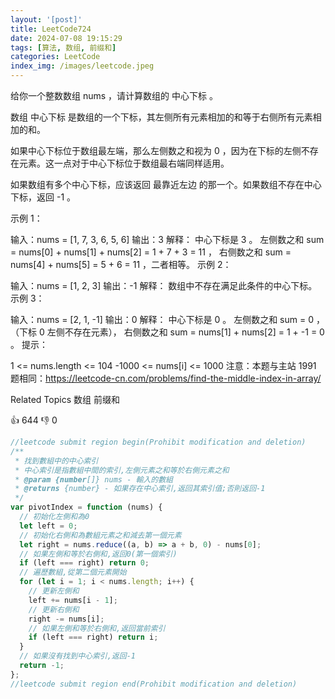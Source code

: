 ```yaml
---
layout: '[post]'
title: LeetCode724
date: 2024-07-08 19:15:29
tags: [算法, 数组, 前缀和]
categories: LeetCode
index_img: /images/leetcode.jpeg
---
```

给你一个整数数组 nums ，请计算数组的 中心下标 。

数组 中心下标 是数组的一个下标，其左侧所有元素相加的和等于右侧所有元素相加的和。

如果中心下标位于数组最左端，那么左侧数之和视为 0 ，因为在下标的左侧不存在元素。这一点对于中心下标位于数组最右端同样适用。

如果数组有多个中心下标，应该返回 最靠近左边 的那一个。如果数组不存在中心下标，返回 -1 。

示例 1：

输入：nums = [1, 7, 3, 6, 5, 6]
输出：3
解释：
中心下标是 3 。
左侧数之和 sum = nums[0] + nums[1] + nums[2] = 1 + 7 + 3 = 11 ，
右侧数之和 sum = nums[4] + nums[5] = 5 + 6 = 11 ，二者相等。
示例 2：

输入：nums = [1, 2, 3]
输出：-1
解释：
数组中不存在满足此条件的中心下标。
示例 3：

输入：nums = [2, 1, -1]
输出：0
解释：
中心下标是 0 。
左侧数之和 sum = 0 ，（下标 0 左侧不存在元素），
右侧数之和 sum = nums[1] + nums[2] = 1 + -1 = 0 。
提示：

1 <= nums.length <= 104
-1000 <= nums[i] <= 1000
注意：本题与主站 1991 题相同：https://leetcode-cn.com/problems/find-the-middle-index-in-array/

Related Topics
数组
前缀和

👍 644
👎 0
```js
//leetcode submit region begin(Prohibit modification and deletion)
/**
 * 找到數組中的中心索引
 * 中心索引是指數組中間的索引,左側元素之和等於右側元素之和
 * @param {number[]} nums - 輸入的數組
 * @returns {number} - 如果存在中心索引,返回其索引值;否則返回-1
 */
var pivotIndex = function (nums) {
  // 初始化左側和為0
  let left = 0;
  // 初始化右側和為數組元素之和減去第一個元素
  let right = nums.reduce((a, b) => a + b, 0) - nums[0];
  // 如果左側和等於右側和,返回0(第一個索引)
  if (left === right) return 0;
  // 遍歷數組,從第二個元素開始
  for (let i = 1; i < nums.length; i++) {
    // 更新左側和
    left += nums[i - 1];
    // 更新右側和
    right -= nums[i];
    // 如果左側和等於右側和,返回當前索引
    if (left === right) return i;
  }
  // 如果沒有找到中心索引,返回-1
  return -1;
};
//leetcode submit region end(Prohibit modification and deletion)

```